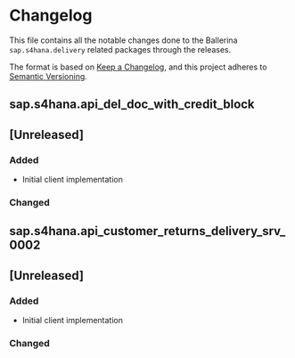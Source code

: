 # Changelog

This file contains all the notable changes done to the Ballerina `sap.s4hana.delivery` related packages through the
releases.

The format is based on [Keep a Changelog](https://keepachangelog.com/en/1.0.0/),
and this project adheres to [Semantic Versioning](https://semver.org/spec/v2.0.0.html).

## sap.s4hana.api_del_doc_with_credit_block

## [Unreleased]

### Added

- Initial client implementation

### Changed

## sap.s4hana.api_customer_returns_delivery_srv_0002

## [Unreleased]

### Added

- Initial client implementation

### Changed
